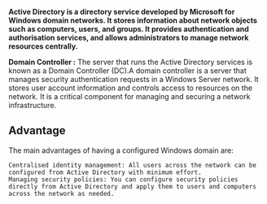 **Active Directory is a directory service developed by Microsoft for Windows domain networks. It stores information about network objects such as computers, users, and groups. It provides authentication and authorisation services, and allows administrators to manage network resources centrally.**

**Domain Controller :** The server that runs the Active Directory services is known as a Domain Controller (DC).A domain controller is a server that manages security authentication requests in a Windows Server network. It stores user account information and controls access to resources on the network. It is a critical component for managing and securing a network infrastructure.

##  Advantage

The main advantages of having a configured Windows domain are:

    Centralised identity management: All users across the network can be configured from Active Directory with minimum effort.
    Managing security policies: You can configure security policies directly from Active Directory and apply them to users and computers across the network as needed.




